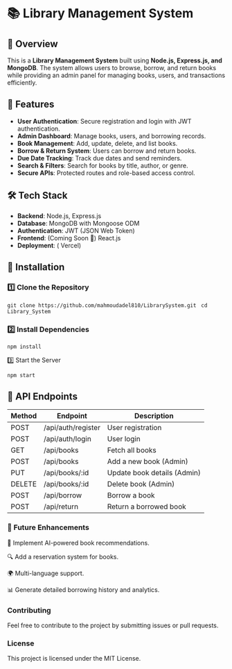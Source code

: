 # 📚 Library Management System  

## 📌 Overview 

This is a **Library Management System** built using **Node.js, Express.js, and MongoDB**. The system allows users to browse, borrow, and return books while providing an admin panel for managing books, users, and transactions efficiently.  

## 🚀 Features  
- **User Authentication**: Secure registration and login with JWT authentication.  
- **Admin Dashboard**: Manage books, users, and borrowing records.  
- **Book Management**: Add, update, delete, and list books.  
- **Borrow & Return System**: Users can borrow and return books.  
- **Due Date Tracking**: Track due dates and send reminders.  
- **Search & Filters**: Search for books by title, author, or genre.  
- **Secure APIs**: Protected routes and role-based access control.  

## 🛠 Tech Stack  
- **Backend**: Node.js, Express.js  
- **Database**: MongoDB with Mongoose ODM  
- **Authentication**: JWT (JSON Web Token)  
- **Frontend**: (Coming Soon 🚧) React.js  
- **Deployment**: ( Vercel)  

## 🔧 Installation  

### 1️⃣ Clone the Repository  

```git clone https://github.com/mahmoudadel810/LibrarySystem.git ```
 ``` cd Library_System ```

 ### 2️⃣ Install Dependencies
``` npm install ```

3️⃣ Start the Server

``` npm start ```


## 🔌 API Endpoints

| Method | Endpoint             | Description                  |
|--------|----------------------|------------------------------|
| POST   | /api/auth/register   | User registration            |
| POST   | /api/auth/login      | User login                   |
| GET    | /api/books           | Fetch all books              |
| POST   | /api/books           | Add a new book (Admin)       |
| PUT    | /api/books/:id       | Update book details (Admin)  |
| DELETE | /api/books/:id       | Delete book (Admin)          |
| POST   | /api/borrow          | Borrow a book                |
| POST   | /api/return          | Return a borrowed book       |

### 🚀 Future Enhancements

📖 Implement AI-powered book recommendations.

🔍 Add a reservation system for books.

🌍 Multi-language support.

📊 Generate detailed borrowing history and analytics.

### Contributing

Feel free to contribute to the project by submitting issues or pull requests.

### License

This project is licensed under the MIT License.


